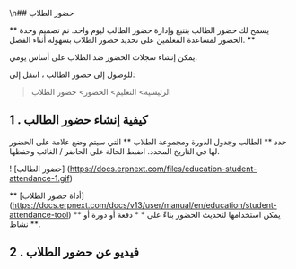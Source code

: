 \n## حضور الطلاب

** يسمح لك حضور الطالب بتتبع وإدارة حضور الطالب ليوم واحد. تم تصميم وحدة الحضور لمساعدة المعلمين على تحديد حضور الطلاب بسهولة أثناء الفصل. **

يمكن إنشاء سجلات الحضور ضد الطلاب على أساس يومي.

للوصول إلى حضور الطالب ، انتقل إلى:

> الرئيسية> التعليم> الحضور> حضور الطلاب

## 1 \. كيفية إنشاء حضور الطالب

حدد ** الطالب وجدول الدورة ومجموعة الطلاب ** التي سيتم وضع علامة على الحضور لها في التاريخ المحدد. اضبط الحالة على الحاضر / الغائب وحفظها.

! [حضور الطالب] (https://docs.erpnext.com/files/education-student-attendance-1.gif)

** [أداة حضور الطلاب] (https://docs.erpnext.com/docs/v13/user/manual/en/education/student-attendance-tool) ** يمكن استخدامها لتحديث الحضور بناءً على * * دفعة أو دورة أو نشاط **.

## 2 \. فيديو عن حضور الطلاب